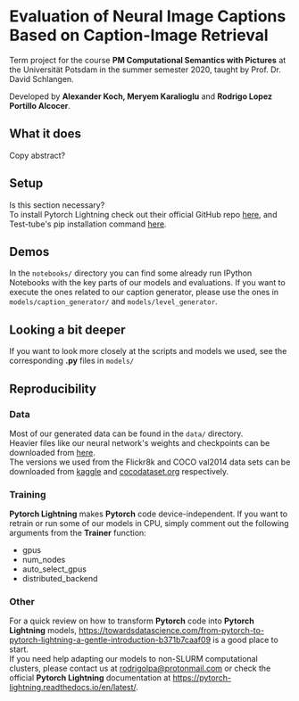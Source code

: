 # Evaluation of Neural Image Captions Based on Caption-Image Retrieval

Term project for the course **PM Computational Semantics with Pictures** at the Universität Potsdam in the summer semester 2020, taught by Prof. Dr. David Schlangen.

Developed by **Alexander Koch, Meryem Karalioglu** and **Rodrigo Lopez Portillo Alcocer**.

## What it does
Copy abstract?

## Setup
Is this section necessary? <br>
To install Pytorch Lightning check out their official GitHub repo [here](https://github.com/PyTorchLightning/pytorch-lightning), and Test-tube's pip installation command [here](https://pypi.org/project/test-tube/).

## Demos
In the `notebooks/` directory you can find some already run IPython Notebooks with the key parts of our models and evaluations. If you want to execute the ones related to our caption generator, please use the ones in `models/caption_generator/` and `models/level_generator`.

## Looking a bit deeper
If you want to look more closely at the scripts and models we used, see the corresponding **.py** files in `models/`

## Reproducibility

### Data
Most of our generated data can be found in the `data/` directory.<br> Heavier files like our neural network's weights and checkpoints can be downloaded from [here](https://drive.google.com/drive/folders/1UK1CIVG-ASd9VSmCN0_hYsaUsB3drJWK?usp=sharing>). <br>
The versions we used from the Flickr8k and COCO val2014 data sets can be downloaded from [kaggle](https://www.kaggle.com/dataset/e1cd22253a9b23b073794872bf565648ddbe4f17e7fa9e74766ad3707141adeb) and [cocodataset.org](https://cocodataset.org/#download) respectively.

### Training
**Pytorch Lightning** makes **Pytorch** code device-independent. If you want to retrain or run some of our models in CPU, simply comment out the following arguments from the **Trainer** function:
- gpus
- num_nodes
- auto_select_gpus
- distributed_backend

### Other
For a quick review on how to transform **Pytorch** code into **Pytorch Lightning** models, <https://towardsdatascience.com/from-pytorch-to-pytorch-lightning-a-gentle-introduction-b371b7caaf09> is a good place to start. <br>
If you need help adapting our models to non-SLURM computational clusters, please contact us at rodrigolpa@protonmail.com or check the official **Pytorch Lightning** documentation at <https://pytorch-lightning.readthedocs.io/en/latest/>.

